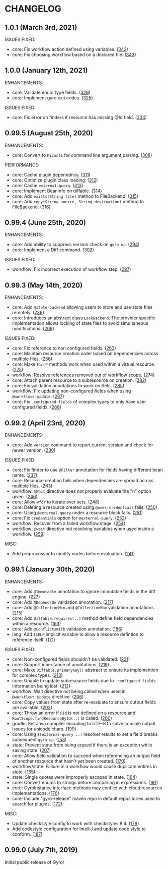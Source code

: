 CHANGELOG
=========

## 1.0.1 (March 3rd, 2021)

ISSUES FIXED:

* core: Fix workflow action defined using variables. ([342](https://github.com/perfectsense/gyro/issues/342))
* core: Fix choosing workflow based on a declared file. ([343](https://github.com/perfectsense/gyro/issues/343))

## 1.0.0 (January 12th, 2021)

ENHANCEMENTS:

* core: Validate enum type fields. ([329](https://github.com/perfectsense/gyro/issues/329))
* core: Implement gyro exit codes. ([325](https://github.com/perfectsense/gyro/issues/325))

ISSUES FIXED:

* core: Fix error on finders if resource has missing @Id field. ([334](https://github.com/perfectsense/gyro/issues/334))

## 0.99.5 (August 25th, 2020)

ENHANCEMENTS:

* core: Convert to `Picocli` for command line argument parsing. ([308](https://github.com/perfectsense/gyro/issues/308))

PERFORMANCE:

* core: Cache plugin depenedncy. ([311](https://github.com/perfectsense/gyro/issues/311))
* core: Optimize plugin class loading. ([312](https://github.com/perfectsense/gyro/issues/312))
* core: Cache `external-query`. ([313](https://github.com/perfectsense/gyro/issues/313))
* core: Implement Beaninfo on diffable. ([314](https://github.com/perfectsense/gyro/issues/314))
* core: Add `exists(String file)` method to FileBackend. ([315](https://github.com/perfectsense/gyro/issues/315))
* core: Add `copy(String source, String destination)` method to FileBackend. ([316](https://github.com/perfectsense/gyro/issues/316))

## 0.99.4 (June 25th, 2020)

ENHANCEMENTS:

* core: Add ability to suppress version check on `gyro up`. ([294](https://github.com/perfectsense/gyro/issues/294))
* core: Implement a Diff command. ([302](https://github.com/perfectsense/gyro/issues/302))

ISSUES FIXED:

* workflow: Fix incorrect execution of workflow step. ([297](https://github.com/perfectsense/gyro/issues/297))

## 0.99.3 (May 14th, 2020)

ENHANCEMENTS:

* core: Add `@state-backend` allowing users to store and use state files remotely. ([236](https://github.com/perfectsense/gyro/issues/236))
* core: Introduces an abstract class `LockBackend`. The provider specific implementation allows locking of state files to avoid simultaneous modifications. ([269](https://github.com/perfectsense/gyro/issues/269))

ISSUES FIXED:

* core: Fix reference to non configured fields. ([263](https://github.com/perfectsense/gyro/issues/263))
* core: Maintain resource creation order based on dependencies across multiple files. ([256](https://github.com/perfectsense/gyro/issues/256))
* core: Make `Find*` methods work when used within a virtual resource. ([275](https://github.com/perfectsense/gyro/issues/275))
* workflow: Resolve references removed out of workflow scope. ([274](https://github.com/perfectsense/gyro/issues/274))
* core: Attach parent resource to a subresource on creation. ([282](https://github.com/perfectsense/gyro/issues/282))
* core: Fix validation annotations to work on Sets. ([285](https://github.com/perfectsense/gyro/issues/285))
* workflow: Fix updating non-configured fields when using `@workflow::update`. ([287](https://github.com/perfectsense/gyro/issues/287))
* core: Fix `_configured-fields` of complex types to only have user configured fields. ([288](https://github.com/perfectsense/gyro/issues/288))

## 0.99.2 (April 23rd, 2020)

ENHANCEMENTS:

* core: Add `version` command to report current version and check for newer version. ([230](https://github.com/perfectsense/gyro/issues/230))

ISSUES FIXED:

* core: Fix finder to use `@Filter` annotation for fields having different bean name. ([237](https://github.com/perfectsense/gyro/issues/237))
* core: Resource creation fails when dependencies are spread across multiple files. ([243](https://github.com/perfectsense/gyro/issues/243))
* workflow: `@Wait` directive does not properly evaluate the "n" option given. ([246](https://github.com/perfectsense/gyro/issues/246))
* core: Allow `@for` to iterate over sets. ([248](https://github.com/perfectsense/gyro/issues/248))
* core: Deleting a resource created using `@uses-credentials` fails. ([250](https://github.com/perfectsense/gyro/issues/250))
* core: Using `@external-query` under a resource block fails. ([251](https://github.com/perfectsense/gyro/issues/251))
* core: Fix `credentials` option for `@external-query`. ([252](https://github.com/perfectsense/gyro/issues/252))
* workflow: Recover from a failed workflow stage. ([254](https://github.com/perfectsense/gyro/issues/254))
* workflow: `@wait` directive not resolving variables when used inside a workflow. ([259](https://github.com/perfectsense/gyro/issues/259))

MISC:

* Add preprocessor to modify nodes before evaluation. ([241](https://github.com/perfectsense/gyro/issues/241))

## 0.99.1 (January 30th, 2020)

ENHANCEMENTS:

* core: Add `@Immutable` annotation to ignore immutable fields in the diff engine. ([227](https://github.com/perfectsense/gyro/issues/227))
* core: Add `@DependsOn` validation annotation. ([217](https://github.com/perfectsense/gyro/issues/217))
* core: Add `@CollectionMin` and `@CollectionMax` validation annotations. ([215](https://github.com/perfectsense/gyro/issues/215))
* core: Add `Diffable.requires(..)` method define field dependencies within a resource. ([193](https://github.com/perfectsense/gyro/issues/193))
* core: Add `@ConflictsWith` validation annotation. ([186](https://github.com/perfectsense/gyro/issues/186))
* lang: Add `$SELF` implicit variable to allow a resource defintion to reference itself. ([171](https://github.com/perfectsense/gyro/issues/171)) 

ISSUES FIXED:

* core: Non-configured fields shouldn't be validated. ([221](https://github.com/perfectsense/gyro/issues/221)) 
* core: Support inheritance of annotations. ([219](https://github.com/perfectsense/gyro/issues/219))
* core: Make `Diffable.primaryKey()` abstract to ensure its implemention for complex types. ([213](https://github.com/perfectsense/gyro/issues/213))
* core: Unable to update subresource fields due to `_configured-fields` information being lost. ([212](https://github.com/perfectsense/gyro/issues/212))
* workflow: Wait directive not being called when used in `@workflow::update` directive. ([206](https://github.com/perfectsense/gyro/issues/206))
* core: Copy values from state after re-evaluate to ensure output fields are available. ([203](https://github.com/perfectsense/gyro/issues/203)) 
* core: Throw an error if `@Id` is not defined on a resource and `RootScope.findResourceById(..)` is called. ([200](https://github.com/perfectsense/gyro/issues/200))
* gradle: Set Java compiler encoding to UTF-8 to solve console output issues for unicode chars. ([199](https://github.com/perfectsense/gyro/issues/199))
* core: Using `$(external-query ..)` resolver results to set a field breaks subsequent `gyro up`. ([153](https://github.com/perfectsense/gyro/issues/153))
* state: Prevent state from being erased if there is an exception while saving state. ([207](https://github.com/perfectsense/gyro/issues/207))
* core: Allow field validation to succeed when referencing an output field of another resource that hasn't yet been created. ([170](https://github.com/perfectsense/gyro/issues/170)) 
* workflow/state: Failure in a workflow would cause duplicate entires in state. ([165](https://github.com/perfectsense/gyro/issues/165))
* state: Single quotes were improperly escaped in state. ([164](https://github.com/perfectsense/gyro/issues/164))
* core: Convert enums to strings before comparing in expressions. ([191](https://github.com/perfectsense/gyro/issues/191))
* core: GyroInstance interface methods may conflict with cloud resources implementations. ([176](https://github.com/perfectsense/gyro/issues/176))
* core: Include "gyro-release" maven repo in default repositories used to search for plugins. ([172](https://github.com/perfectsense/gyro/issues/172))

MISC:

* Update checkstyle config to work with checkstyles 8.4. ([179](https://github.com/perfectsense/gyro/issues/179))
* Add codestyle configuration for IntelliJ and update code style to conform. ([187](https://github.com/perfectsense/gyro/issues/187))

## 0.99.0 (July 7th, 2019)

Initial public release of Gyro!
